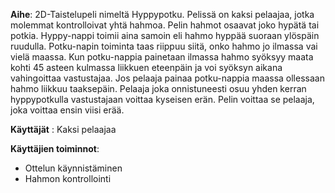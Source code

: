 **Aihe**: 2D-Taistelupeli nimeltä Hyppypotku. Pelissä on kaksi pelaajaa, jotka molemmat kontrolloivat yhtä hahmoa.
Pelin hahmot osaavat joko hypätä tai potkia. Hyppy-nappi toimii aina samoin eli hahmo hyppää suoraan ylöspäin ruudulla.
Potku-napin toiminta taas riippuu siitä, onko hahmo jo ilmassa vai vielä maassa.
Kun potku-nappia painetaan ilmassa hahmo syöksyy maata kohti 45 asteen kulmassa liikkuen eteenpäin ja voi syöksyn aikana vahingoittaa vastustajaa.
Jos pelaaja painaa potku-nappia maassa ollessaan hahmo liikkuu taaksepäin.
Pelaaja joka onnistuneesti osuu yhden kerran hyppypotkulla vastustajaan voittaa kyseisen erän.
Pelin voittaa se pelaaja, joka voittaa ensin viisi erää.

**Käyttäjät** : Kaksi pelaajaa

**Käyttäjien toiminnot**:

- Ottelun käynnistäminen
- Hahmon kontrollointi

